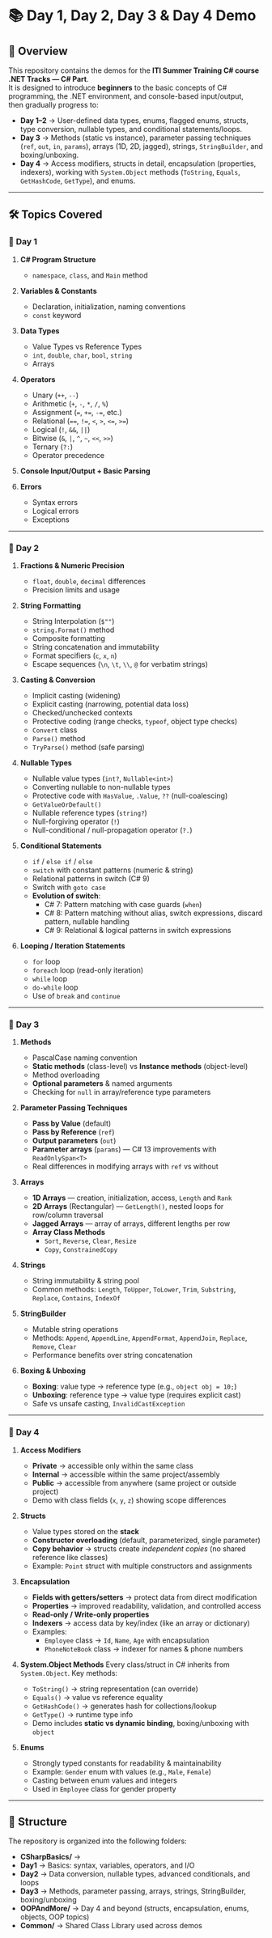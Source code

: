 # 📚 Day 1, Day 2, Day 3 & Day 4 Demo

## 📌 Overview
This repository contains the demos for the **ITI Summer Training C# course .NET Tracks — C# Part**.  
It is designed to introduce **beginners** to the basic concepts of C# programming, the .NET environment, and console-based input/output,  
then gradually progress to:

- **Day 1–2** → User-defined data types, enums, flagged enums, structs, type conversion, nullable types, and conditional statements/loops.  
- **Day 3** → Methods (static vs instance), parameter passing techniques (`ref`, `out`, `in`, `params`), arrays (1D, 2D, jagged), strings, `StringBuilder`, and boxing/unboxing.  
- **Day 4** → Access modifiers, structs in detail, encapsulation (properties, indexers), working with `System.Object` methods (`ToString`, `Equals`, `GetHashCode`, `GetType`), and enums.  

---

## 🛠 Topics Covered

### 📅 **Day 1**
1. **C# Program Structure**
   - `namespace`, `class`, and `Main` method

2. **Variables & Constants**
   - Declaration, initialization, naming conventions  
   - `const` keyword

3. **Data Types**
   - Value Types vs Reference Types  
   - `int`, `double`, `char`, `bool`, `string`  
   - Arrays

4. **Operators**
   - Unary (`++`, `--`)
   - Arithmetic (`+`, `-`, `*`, `/`, `%`)
   - Assignment (`=`, `+=`, `-=`, etc.)
   - Relational (`==`, `!=`, `<`, `>`, `<=`, `>=`)
   - Logical (`!`, `&&`, `||`)
   - Bitwise (`&`, `|`, `^`, `~`, `<<`, `>>`)
   - Ternary (`?:`)
   - Operator precedence

5. **Console Input/Output + Basic Parsing**

6. **Errors**
   - Syntax errors  
   - Logical errors  
   - Exceptions

---

### 📅 **Day 2**
1. **Fractions & Numeric Precision**
   - `float`, `double`, `decimal` differences
   - Precision limits and usage

2. **String Formatting**
   - String Interpolation (`$""`)
   - `string.Format()` method
   - Composite formatting
   - String concatenation and immutability
   - Format specifiers (`c`, `x`, `n`)
   - Escape sequences (`\n`, `\t`, `\\`, `@` for verbatim strings)

3. **Casting & Conversion**
   - Implicit casting (widening)
   - Explicit casting (narrowing, potential data loss)
   - Checked/unchecked contexts
   - Protective coding (range checks, `typeof`, object type checks)
   - `Convert` class
   - `Parse()` method
   - `TryParse()` method (safe parsing)

4. **Nullable Types**
   - Nullable value types (`int?`, `Nullable<int>`)
   - Converting nullable to non-nullable types
   - Protective code with `HasValue`, `.Value`, `??` (null-coalescing)
   - `GetValueOrDefault()`
   - Nullable reference types (`string?`)
   - Null-forgiving operator (`!`)
   - Null-conditional / null-propagation operator (`?.`)

5. **Conditional Statements**
   - `if` / `else if` / `else`
   - `switch` with constant patterns (numeric & string)
   - Relational patterns in switch (C# 9)
   - Switch with `goto case`
   - **Evolution of switch**:
     - C# 7: Pattern matching with case guards (`when`)
     - C# 8: Pattern matching without alias, switch expressions, discard pattern, nullable handling
     - C# 9: Relational & logical patterns in switch expressions

6. **Looping / Iteration Statements**
   - `for` loop
   - `foreach` loop (read-only iteration)
   - `while` loop
   - `do-while` loop
   - Use of `break` and `continue`

---

### 📅 **Day 3**
1. **Methods**
   - PascalCase naming convention  
   - **Static methods** (class-level) vs **Instance methods** (object-level)
   - Method overloading
   - **Optional parameters** & named arguments
   - Checking for `null` in array/reference type parameters

2. **Parameter Passing Techniques**
   - **Pass by Value** (default)
   - **Pass by Reference** (`ref`)
   - **Output parameters** (`out`)
   - **Parameter arrays** (`params`) — C# 13 improvements with `ReadOnlySpan<T>`
   - Real differences in modifying arrays with `ref` vs without

3. **Arrays**
   - **1D Arrays** — creation, initialization, access, `Length` and `Rank`
   - **2D Arrays** (Rectangular) — `GetLength()`, nested loops for row/column traversal
   - **Jagged Arrays** — array of arrays, different lengths per row
   - **Array Class Methods**
     - `Sort`, `Reverse`, `Clear`, `Resize`
     - `Copy`, `ConstrainedCopy`

4. **Strings**
   - String immutability & string pool
   - Common methods: `Length`, `ToUpper`, `ToLower`, `Trim`, `Substring`, `Replace`, `Contains`, `IndexOf`

5. **StringBuilder**
   - Mutable string operations
   - Methods: `Append`, `AppendLine`, `AppendFormat`, `AppendJoin`, `Replace`, `Remove`, `Clear`
   - Performance benefits over string concatenation

6. **Boxing & Unboxing**
   - **Boxing**: value type → reference type (e.g., `object obj = 10;`)
   - **Unboxing**: reference type → value type (requires explicit cast)
   - Safe vs unsafe casting, `InvalidCastException`

---
### 📅 **Day 4**

1. **Access Modifiers**
   - **Private** → accessible only within the same class
   - **Internal** → accessible within the same project/assembly
   - **Public** → accessible from anywhere (same project or outside project)
   - Demo with class fields (`x`, `y`, `z`) showing scope differences  

2. **Structs**
   - Value types stored on the **stack**
   - **Constructor overloading** (default, parameterized, single parameter)
   - **Copy behavior** → structs create *independent copies* (no shared reference like classes)
   - Example: `Point` struct with multiple constructors and assignments  

3. **Encapsulation**
   - **Fields with getters/setters** → protect data from direct modification
   - **Properties** → improved readability, validation, and controlled access  
   - **Read-only / Write-only properties**
   - **Indexers** → access data by key/index (like an array or dictionary)  
   - Examples:
     - `Employee` class → `Id`, `Name`, `Age` with encapsulation
     - `PhoneNoteBook` class → indexer for names & phone numbers  

4. **System.Object Methods**
   Every class/struct in C# inherits from `System.Object`. Key methods:
   - `ToString()` → string representation (can override)
   - `Equals()` → value vs reference equality
   - `GetHashCode()` → generates hash for collections/lookup
   - `GetType()` → runtime type info  
   - Demo includes **static vs dynamic binding**, boxing/unboxing with `object`  

5. **Enums**
   - Strongly typed constants for readability & maintainability
   - Example: `Gender` enum with values (e.g., `Male`, `Female`)
   - Casting between enum values and integers
   - Used in `Employee` class for gender property
     
---
 
## 📂 Structure
The repository is organized into the following folders:

- **CSharpBasics/** →
-  **Day1** → Basics: syntax, variables, operators, and I/O  
-  **Day2** → Data conversion, nullable types, advanced conditionals, and loops  
-  **Day3** → Methods, parameter passing, arrays, strings, StringBuilder, boxing/unboxing
- **OOPAndMore/** → Day 4 and beyond (structs, encapsulation, enums, objects, OOP topics)  
- **Common/** → Shared Class Library used across demos  
